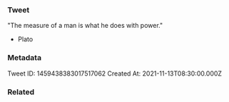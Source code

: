 ### Tweet
"The measure of a man is what he does with power."

- Plato

### Metadata
Tweet ID: 1459438383017517062
Created At: 2021-11-13T08:30:00.000Z

### Related

